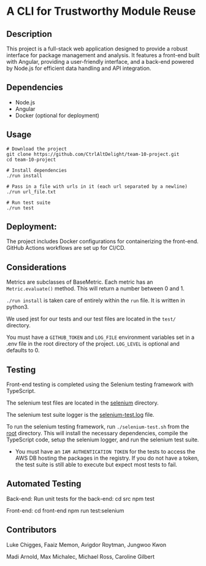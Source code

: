 # A CLI for Trustworthy Module Reuse

## Description

This project is a full-stack web application designed to provide a robust interface for package management and analysis. It features a front-end built with Angular, providing a user-friendly interface, and a back-end powered by Node.js for efficient data handling and API integration.

## Dependencies

-   Node.js
-   Angular
-   Docker (optional for deployment)

## Usage

```
# Download the project
git clone https://github.com/CtrlAltDelight/team-10-project.git
cd team-10-project

# Install dependencies
./run install

# Pass in a file with urls in it (each url separated by a newline)
./run url_file.txt

# Run test suite
./run test
```

## Deployment:

The project includes Docker configurations for containerizing the front-end.
GitHub Actions workflows are set up for CI/CD.

## Considerations

Metrics are subclasses of BaseMetric. Each metric has an `Metric.evaluate()` method. This will return a number between 0 and 1.

`./run install` is taken care of entirely within the `run` file. It is written in python3.

We used jest for our tests and our test files are located in the `test/` directory.

You must have a `GITHUB_TOKEN` and `LOG_FILE` environment variables set in a .env file in the root directory of the project. `LOG_LEVEL` is optional and defaults to 0.

## Testing

Front-end testing is completed using the Selenium testing framework with TypeScript.

The selenium test files are located in the [selenium](front-end/selenium/) directory.

The selenium test suite logger is the [selenium-test.log](./selenium-test.log) file.

To run the selenium testing framework, run `./selenium-test.sh` from the [root](./) directory. This will install the necessary dependencies, compile the TypeScript code, setup the selenium logger, and run the selenium test suite.

-   You must have an `IAM AUTHENTICATION TOKEN` for the tests to access the AWS DB hosting the packages in the registry. If you do not have a token, the test suite is still able to execute but expect most tests to fail.

## Automated Testing

Back-end: Run unit tests for the back-end:
cd src
npm test

Front-end:
cd front-end
npm run test:selenium

## Contributors

Luke Chigges, Faaiz Memon, Avigdor Roytman, Jungwoo Kwon

Madi Arnold, Max Michalec, Michael Ross, Caroline Gilbert
